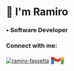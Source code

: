 <h1 align="left">👋 I'm Ramiro</h1>
<h3 align="left">• Software Developer</h3>

<h3 align="left">Connect with me:</h3>
<p align="left">
<a href="https://linkedin.com/in/ramiro-fassetta" target="blank"><img align="center" src="https://raw.githubusercontent.com/rahuldkjain/github-profile-readme-generator/master/src/images/icons/Social/linked-in-alt.svg" alt="ramiro-fassetta" height="30" width="40" /></a>
<a href="mailto:ramiro.fassetta@gmail.com" target="blank">
    <img align="center" src="https://raw.githubusercontent.com/rahuldkjain/github-profile-readme-generator/master/src/images/icons/Social/gmail.svg" alt="ramiro-fassetta-email" height="30" width="40" />
  </a>
</p>
